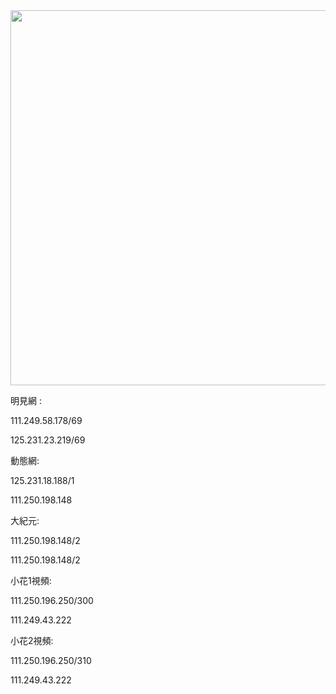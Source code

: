 <div align="center"><img src="/img-2/swspip.jpg" width=600></div><p>

明見網 :<P><P>
111.249.58.178/69<P><P>
125.231.23.219/69<P><P>
動態網:<P><P>
125.231.18.188/1<P><P>
111.250.198.148<P><P>
大紀元:<P><P>
111.250.198.148/2<P><P>
111.250.198.148/2<P><P>
小花1視頻:<P><P>
111.250.196.250/300<P><P>
111.249.43.222<P><P>
小花2視頻:<P><P>
111.250.196.250/310<P><P>
111.249.43.222<P><P>
